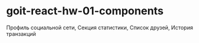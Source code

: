 # goit-react-hw-01-components

Профиль социальной сети, Секция статистики, Список друзей, История транзакций
